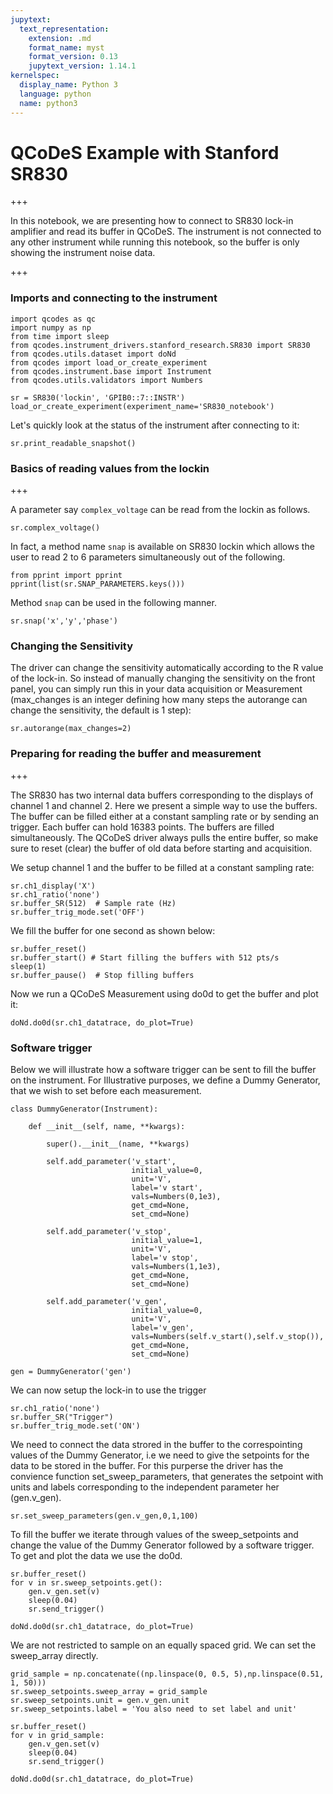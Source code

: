 ```yaml
---
jupytext:
  text_representation:
    extension: .md
    format_name: myst
    format_version: 0.13
    jupytext_version: 1.14.1
kernelspec:
  display_name: Python 3
  language: python
  name: python3
---
```


# QCoDeS Example with Stanford SR830

+++

In this notebook, we are presenting how to connect to SR830 lock-in amplifier and read its buffer in QCoDeS. The instrument is not connected to any other instrument while running this notebook, so the buffer is only showing the instrument noise data.

+++

### Imports and connecting to the instrument

```{code-cell} ipython3
import qcodes as qc
import numpy as np
from time import sleep
from qcodes.instrument_drivers.stanford_research.SR830 import SR830
from qcodes.utils.dataset import doNd
from qcodes import load_or_create_experiment
from qcodes.instrument.base import Instrument
from qcodes.utils.validators import Numbers
```

```{code-cell} ipython3
sr = SR830('lockin', 'GPIB0::7::INSTR')
load_or_create_experiment(experiment_name='SR830_notebook')
```

Let's quickly look at the status of the instrument after connecting to it:

```{code-cell} ipython3
sr.print_readable_snapshot()
```

### Basics of reading values from the lockin

+++

A parameter say `complex_voltage` can be read from the lockin as follows.

```{code-cell} ipython3
sr.complex_voltage()
```

In fact, a method name `snap` is available on SR830 lockin which allows the user to read 2 to 6 parameters simultaneously out of the following.

```{code-cell} ipython3
from pprint import pprint
pprint(list(sr.SNAP_PARAMETERS.keys()))
```

Method `snap` can be used in the following manner. 

```{code-cell} ipython3
sr.snap('x','y','phase')
```

### Changing the Sensitivity
The driver can change the sensitivity automatically according to the R value of the lock-in.
So instead of manually changing the sensitivity on the front panel, you can simply run this in your data acquisition or Measurement (max_changes is an integer defining how many steps the autorange can change the sensitivity, the default is 1 step):

```{code-cell} ipython3
sr.autorange(max_changes=2)
```

### Preparing for reading the buffer and measurement

+++

The SR830 has two internal data buffers corresponding to the displays of channel 1 and channel 2.
Here we present a simple way to use the buffers.
The buffer can be filled either at a constant sampling rate or by sending an trigger. 
Each buffer can hold 16383 points. The buffers are filled simultaneously. The QCoDeS driver always pulls the entire buffer, so make sure to reset (clear) the buffer of old data before starting and acquisition.

We setup channel 1 and the buffer to be filled at a constant sampling rate:

```{code-cell} ipython3
sr.ch1_display('X')
sr.ch1_ratio('none')
sr.buffer_SR(512)  # Sample rate (Hz)
sr.buffer_trig_mode.set('OFF')
```

We fill the buffer for one second as shown below:

```{code-cell} ipython3
sr.buffer_reset()
sr.buffer_start() # Start filling the buffers with 512 pts/s
sleep(1)
sr.buffer_pause()  # Stop filling buffers
```

Now we run a QCoDeS Measurement using do0d to get the buffer and plot it:

```{code-cell} ipython3
doNd.do0d(sr.ch1_datatrace, do_plot=True)
```

### Software trigger
Below we will illustrate how a software trigger can be sent to fill the buffer on the instrument. For Illustrative purposes, we define a Dummy Generator, that we wish to set before each measurement. 

```{code-cell} ipython3
class DummyGenerator(Instrument):

    def __init__(self, name, **kwargs):

        super().__init__(name, **kwargs)

        self.add_parameter('v_start',
                           initial_value=0,
                           unit='V',
                           label='v start',
                           vals=Numbers(0,1e3),
                           get_cmd=None,
                           set_cmd=None)

        self.add_parameter('v_stop',
                           initial_value=1,
                           unit='V',
                           label='v stop',
                           vals=Numbers(1,1e3),
                           get_cmd=None,
                           set_cmd=None)
        
        self.add_parameter('v_gen',
                           initial_value=0,
                           unit='V',
                           label='v_gen',
                           vals=Numbers(self.v_start(),self.v_stop()),
                           get_cmd=None,
                           set_cmd=None)
```

```{code-cell} ipython3
gen = DummyGenerator('gen')
```

We can now setup the lock-in to use the trigger 

```{code-cell} ipython3
sr.ch1_ratio('none')
sr.buffer_SR("Trigger")
sr.buffer_trig_mode.set('ON')
```

We need to connect the data strored in the buffer to the correspointing values of the Dummy Generator,
i.e we need to give the setpoints for the data to be stored in the buffer.
For this purperse the driver has the convience function set_sweep_parameters, that generates the setpoint with units and labels corresponding to the independent parameter her (gen.v_gen).

```{code-cell} ipython3
sr.set_sweep_parameters(gen.v_gen,0,1,100)
```

To fill the buffer we iterate through values of the sweep_setpoints and change the value of the Dummy Generator followed by a software trigger. To get and plot the data we use the do0d.

```{code-cell} ipython3
sr.buffer_reset()
for v in sr.sweep_setpoints.get():
    gen.v_gen.set(v)
    sleep(0.04)
    sr.send_trigger()
```

```{code-cell} ipython3
doNd.do0d(sr.ch1_datatrace, do_plot=True)
```

We are not restricted to sample on an equally spaced grid. We can set the sweep_array directly.  

```{code-cell} ipython3
grid_sample = np.concatenate((np.linspace(0, 0.5, 5),np.linspace(0.51, 1, 50)))
sr.sweep_setpoints.sweep_array = grid_sample
sr.sweep_setpoints.unit = gen.v_gen.unit
sr.sweep_setpoints.label = 'You also need to set label and unit'
```

```{code-cell} ipython3
sr.buffer_reset()
for v in grid_sample:
    gen.v_gen.set(v)
    sleep(0.04)
    sr.send_trigger()
```

```{code-cell} ipython3
doNd.do0d(sr.ch1_datatrace, do_plot=True)
```
